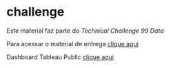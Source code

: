 # challenge

Este material faz parte do *Technical Challenge 99 Data*

Para acessar o material de entrega [clique aqui](https://github.com/Hullyborges/challenge/blob/master/challenge99.md)

Dashboard Tableau Public [clique aqui](https://public.tableau.com/profile/hully6961#!/vizhome/challenge2v/ChallengeDashboard?publish=yes)

